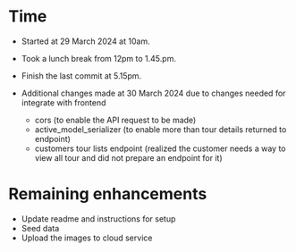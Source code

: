 # Time

- Started at 29 March 2024 at 10am.
- Took a lunch break from 12pm to 1.45.pm.
- Finish the last commit at 5.15pm.

- Additional changes made at 30 March 2024 due to changes needed for integrate with frontend
  - cors (to enable the API request to be made)
  - active_model_serializer (to enable more than tour details returned to endpoint)
  - customers tour lists endpoint (realized the customer needs a way to view all tour and did not prepare an endpoint for it)

# Remaining enhancements

- Update readme and instructions for setup
- Seed data
- Upload the images to cloud service
